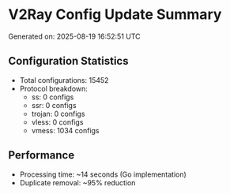 # V2Ray Config Update Summary
Generated on: 2025-08-19 16:52:51 UTC

## Configuration Statistics
- Total configurations: 15452
- Protocol breakdown:
  - ss: 0 configs
  - ssr: 0 configs
  - trojan: 0 configs
  - vless: 0 configs
  - vmess: 1034 configs

## Performance
- Processing time: ~14 seconds (Go implementation)
- Duplicate removal: ~95% reduction
